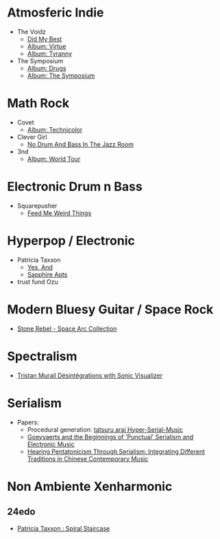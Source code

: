 # Atmosferic Indie
- The Voidz
  - [Did My Best](https://open.spotify.com/album/5q9iV6CLu4ZEzhWKmJZxnc?si=QZBLzmszSO2j38nSaOCZig&dl_branch=1) 
  - [Album: Virtue](https://open.spotify.com/album/2dMmcXlG8xtRJNlsjIrPWe?si=XF6rwFsKTKu_1nAfMcpg0Q&dl_branch=1)
  - [Album: Tyranny](https://open.spotify.com/album/5LlMvH379KZHgRIL5BrTOg?si=10asO3IwRF6DWCSfMOjJsQ&dl_branch=1)
- The Symposium
  - [Album: Drugs](https://open.spotify.com/album/71Ji7GO6bfLFxRLFepA3IG?si=UrhQ7zzkTRSKTY7Pfxl0uw&dl_branch=1)
  - [Album: The Symposium](https://open.spotify.com/album/0teoJ25KTW4uBNGcPKY28E?si=X6lqbuiDQbyyUeMu8DfrzQ&dl_branch=1)

# Math Rock
- Covet
  - [Album: Technicolor](https://open.spotify.com/album/3ouZZp6tCRElZLb4Qe0KVR?si=WKYDDszlQqGJZQNs9dtuMQ&dl_branch=1)
- Clever Girl
  - [No Drum And Bass In The Jazz Room](https://open.spotify.com/album/5fVQB6vI2BiezkTxU0BJIr?si=EucSLTM6SpWW3DIKVEjjvA&dl_branch=1)
- 3nd
  - [Album: World Tour](https://open.spotify.com/album/2rKiDA5wiyA84obnLh5kOJ?si=J3SX3OWOQWWXM08mD3Nwxw&dl_branch=1)

# Electronic Drum n Bass
- Squarepusher
  - [Feed Me Weird Things](https://open.spotify.com/album/3mr4Eo5QyvLqvghU1usLM4?si=L9VknSGyQNGVqlxa4dYB7A&dl_branch=1)

# Hyperpop / Electronic 
- Patricia Taxxon
  - [Yes, And](https://www.youtube.com/watch?v=OU9vzwosBCk)
  - [Sapphire Apts](https://www.youtube.com/watch?v=yG8t_oLJPpM)
- trust fund Ozu 

# Modern Bluesy Guitar / Space Rock
- [Stone Rebel - Space Arc Collection](https://www.youtube.com/watch?v=ocUT2NCGlRI)

# Spectralism
- [Tristan Murail Désintégrations with Sonic Visualizer](https://www.youtube.com/watch?v=4basuUUatf8)

# Serialism
- Papers:
  - Procedural generation: [tatsuru arai Hyper-Serial-Music](https://www.tatsuruarai.com/hyper-serial-music)
  - [Goeyvaerts and the Beginnings of 'Punctual' Serialism and Electronic Music](https://www.jstor.org/stable/3687128)
  - [Hearing Pentatonicism Through Serialism: Integrating Different Traditions in Chinese Contemporary Music ](https://www.jstor.org/stable/25164495)

# Non Ambiente Xenharmonic
## 24edo
- [Patricia Taxxon : Spiral Staircase](https://youtu.be/2478o311QcQ)
